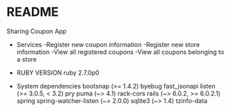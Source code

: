 # README

Sharing Coupon App

* Services
    -Register new coupon information
    -Register new store information
    -View all registered coupons
    -View all coupons belonging to a store

* RUBY VERSION
    ruby 2.7.0p0

* System dependencies
    bootsnap (>= 1.4.2)
    byebug
    fast_jsonapi
    listen (>= 3.0.5, < 3.2)
    pry
    puma (~> 4.1)
    rack-cors
    rails (~> 6.0.2, >= 6.0.2.1)
    spring
    spring-watcher-listen (~> 2.0.0)
    sqlite3 (~> 1.4)
    tzinfo-data

